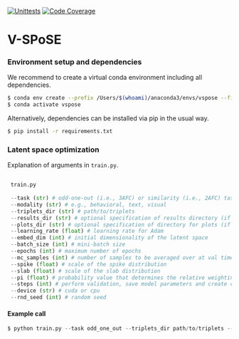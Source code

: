 [![Unittests](https://github.com/ViCCo-Group/VSPoSE/actions/workflows/python-package.yml/badge.svg)](https://github.com/ViCCo-Group/VSPoSE/actions/workflows/python-package.yml)
[![Code Coverage](https://codecov.io/gh/ViCCo-Group/VSPoSE/branch/main/graph/badge.svg?token=0RKlKIYtbd)](https://github.com/ViCCo-Group/VSPoSE/actions/workflows/coverage.yml)

# V-SPoSE

### Environment setup and dependencies

We recommend to create a virtual conda environment including all dependencies.

```bash
$ conda env create --prefix /Users/$(whoami)/anaconda3/envs/vspose --file envs/environment.yml
$ conda activate vspose
```

Alternatively, dependencies can be installed via pip in the usual way.

```bash
$ pip install -r requirements.txt
```

### Latent space optimization

Explanation of arguments in `train.py`.

```python
 
 train.py
  
 --task (str) # odd-one-out (i.e., 3AFC) or similarity (i.e., 2AFC) task
 --modality (str) # e.g., behavioral, text, visual
 --triplets_dir (str) # path/to/triplets
 --results_dir (str) # optional specification of results directory (if not provided will resort to ./results/modality/version/dim/lambda/seed/)
 --plots_dir (str) # optional specification of directory for plots (if not provided will resort to ./plots/modality/version/dim/lambda/seed/)
 --learning_rate (float) # learning rate for Adam
 --embed_dim (int) # initial dimensionality of the latent space
 --batch_size (int) # mini-batch size
 --epochs (int) # maximum number of epochs
 --mc_samples (int) # number of samples to be averaged over at val time
 --spike (float) # scale of the spike distribution
 --slab (float) # scale of the slab distribution
 --pi (float) # probability value that determines the relative weighting of the distributions; the higher this value, the higher the probability that weights are drawn from the spike distribution (i.e., sparser solution)
 --steps (int) # perform validation, save model parameters and create checkpoints every <steps> epochs
 --device (str) # cuda or cpu
 --rnd_seed (int) # random seed
 ```

#### Example call

```python
$ python train.py --task odd_one_out --triplets_dir path/to/triplets --results_dir ./results --plots_dir ./plots --learning_rate 0.001 --embed_dim 100 --batch_size 128 --epochs 1000 --mc_samples 20 --spike 0.1 --slab 1.0 --pi 0.5 --steps 50 --device cuda --rnd_seed 42
```

